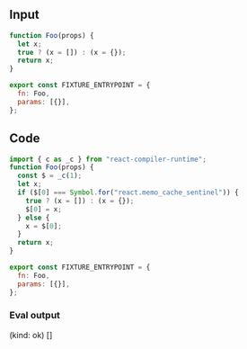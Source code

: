 
## Input

```javascript
function Foo(props) {
  let x;
  true ? (x = []) : (x = {});
  return x;
}

export const FIXTURE_ENTRYPOINT = {
  fn: Foo,
  params: [{}],
};

```

## Code

```javascript
import { c as _c } from "react-compiler-runtime";
function Foo(props) {
  const $ = _c(1);
  let x;
  if ($[0] === Symbol.for("react.memo_cache_sentinel")) {
    true ? (x = []) : (x = {});
    $[0] = x;
  } else {
    x = $[0];
  }
  return x;
}

export const FIXTURE_ENTRYPOINT = {
  fn: Foo,
  params: [{}],
};

```
      
### Eval output
(kind: ok) []